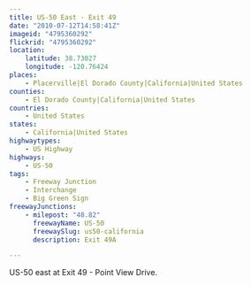 ```yaml
---
title: US-50 East - Exit 49
date: "2010-07-12T14:58:41Z"
imageid: "4795360292"
flickrid: "4795360292"
location:
    latitude: 38.73027
    longitude: -120.76424
places:
    - Placerville|El Dorado County|California|United States
counties:
    - El Dorado County|California|United States
countries:
    - United States
states:
    - California|United States
highwaytypes:
    - US Highway
highways:
    - US-50
tags:
    - Freeway Junction
    - Interchange
    - Big Green Sign
freewayJunctions:
    - milepost: "48.82"
      freewayName: US-50
      freewaySlug: us50-california
      description: Exit 49A

---
```

US-50 east at Exit 49 - Point View Drive.